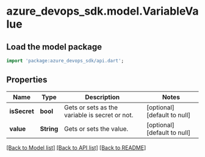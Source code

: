 # azure_devops_sdk.model.VariableValue

## Load the model package
```dart
import 'package:azure_devops_sdk/api.dart';
```

## Properties
Name | Type | Description | Notes
------------ | ------------- | ------------- | -------------
**isSecret** | **bool** | Gets or sets as the variable is secret or not. | [optional] [default to null]
**value** | **String** | Gets or sets the value. | [optional] [default to null]

[[Back to Model list]](../README.md#documentation-for-models) [[Back to API list]](../README.md#documentation-for-api-endpoints) [[Back to README]](../README.md)


